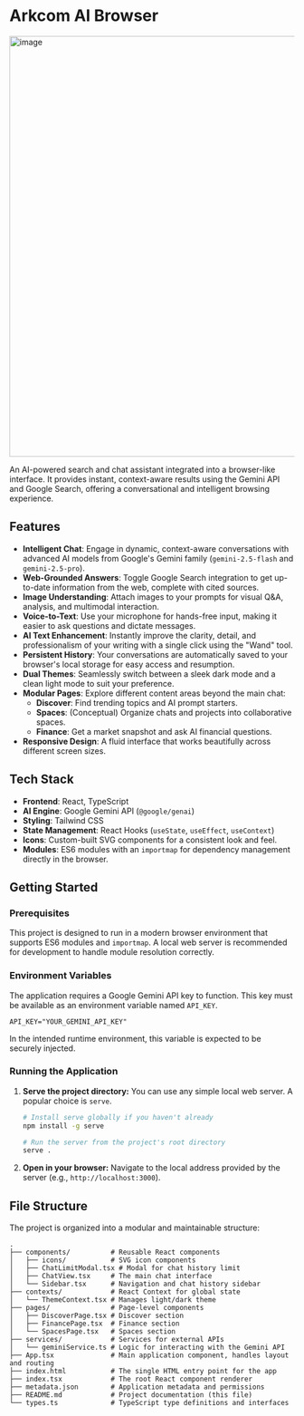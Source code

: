 # Arkcom AI Browser

<img width="1233" height="743" alt="image" src="https://github.com/user-attachments/assets/16dfa3c0-b01a-425d-b972-cd4daae12ea0" />

An AI-powered search and chat assistant integrated into a browser-like interface. It provides instant, 
context-aware results using the Gemini API and Google Search, 
offering a conversational and intelligent browsing experience.

## Features

-   **Intelligent Chat**: Engage in dynamic, context-aware conversations with advanced AI models from Google's Gemini family (`gemini-2.5-flash` and `gemini-2.5-pro`).
-   **Web-Grounded Answers**: Toggle Google Search integration to get up-to-date information from the web, complete with cited sources.
-   **Image Understanding**: Attach images to your prompts for visual Q&A, analysis, and multimodal interaction.
-   **Voice-to-Text**: Use your microphone for hands-free input, making it easier to ask questions and dictate messages.
-   **AI Text Enhancement**: Instantly improve the clarity, detail, and professionalism of your writing with a single click using the "Wand" tool.
-   **Persistent History**: Your conversations are automatically saved to your browser's local storage for easy access and resumption.
-   **Dual Themes**: Seamlessly switch between a sleek dark mode and a clean light mode to suit your preference.
-   **Modular Pages**: Explore different content areas beyond the main chat:
    -   **Discover**: Find trending topics and AI prompt starters.
    -   **Spaces**: (Conceptual) Organize chats and projects into collaborative spaces.
    -   **Finance**: Get a market snapshot and ask AI financial questions.
-   **Responsive Design**: A fluid interface that works beautifully across different screen sizes.

## Tech Stack

-   **Frontend**: React, TypeScript
-   **AI Engine**: Google Gemini API (`@google/genai`)
-   **Styling**: Tailwind CSS
-   **State Management**: React Hooks (`useState`, `useEffect`, `useContext`)
-   **Icons**: Custom-built SVG components for a consistent look and feel.
-   **Modules**: ES6 modules with an `importmap` for dependency management directly in the browser.

## Getting Started

### Prerequisites

This project is designed to run in a modern browser environment that supports ES6 modules and `importmap`. 
A local web server is recommended for development to handle module resolution correctly.

### Environment Variables

The application requires a Google Gemini API key to function. This key must be available as an environment variable named `API_KEY`.

```
API_KEY="YOUR_GEMINI_API_KEY"
```

In the intended runtime environment, this variable is expected to be securely injected.

### Running the Application

1.  **Serve the project directory:**
    You can use any simple local web server. A popular choice is `serve`.
    ```bash
    # Install serve globally if you haven't already
    npm install -g serve

    # Run the server from the project's root directory
    serve .
    ```

2.  **Open in your browser:**
    Navigate to the local address provided by the server (e.g., `http://localhost:3000`).

## File Structure

The project is organized into a modular and maintainable structure:

```
.
├── components/          # Reusable React components
│   ├── icons/           # SVG icon components
│   ├── ChatLimitModal.tsx # Modal for chat history limit
│   ├── ChatView.tsx     # The main chat interface
│   └── Sidebar.tsx      # Navigation and chat history sidebar
├── contexts/            # React Context for global state
│   └── ThemeContext.tsx # Manages light/dark theme
├── pages/               # Page-level components
│   ├── DiscoverPage.tsx # Discover section
│   ├── FinancePage.tsx  # Finance section
│   └── SpacesPage.tsx   # Spaces section
├── services/            # Services for external APIs
│   └── geminiService.ts # Logic for interacting with the Gemini API
├── App.tsx              # Main application component, handles layout and routing
├── index.html           # The single HTML entry point for the app
├── index.tsx            # The root React component renderer
├── metadata.json        # Application metadata and permissions
├── README.md            # Project documentation (this file)
└── types.ts             # TypeScript type definitions and interfaces
```
